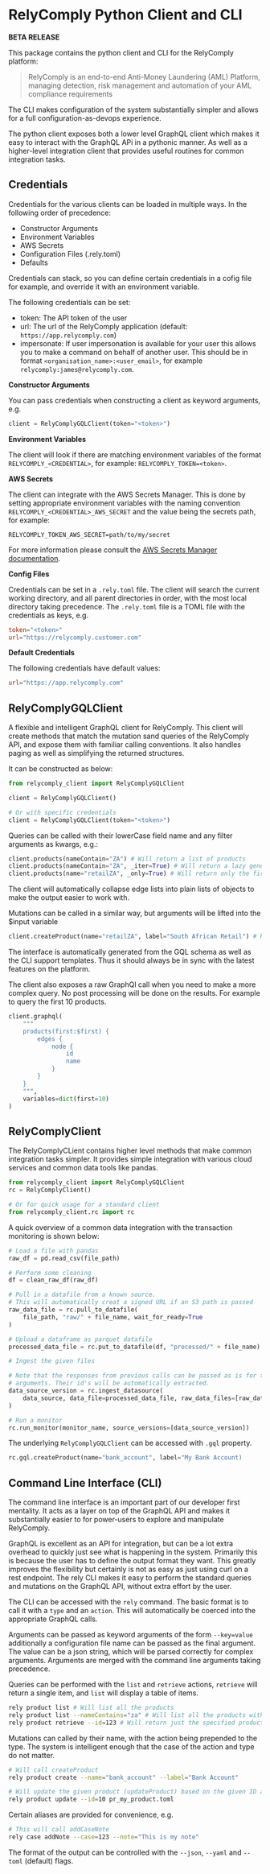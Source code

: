 # RelyComply Python Client and CLI

**BETA RELEASE**

This package contains the python client and CLI for the RelyComply platform:

> RelyComply is an end-to-end Anti-Money Laundering (AML) Platform, managing detection, risk management and automation of your AML compliance requirements

The CLI makes configuration of the system substantially simpler and allows for a full configuration-as-devops experience. 

The python client exposes both a lower level GraphQL client which makes it easy to interact with the GraphQL APi in a pythonic manner. As well as a higher-level integration client that provides useful routines for common integration tasks.

## Credentials

Credentials for the various clients can be loaded in multiple ways. In the following order of precedence:

* Constructor Arguments
* Environment Variables
* AWS Secrets
* Configuration Files (.rely.toml)
* Defaults

Credentials can stack, so you can define certain credentials in a cofig file for example, and override it with an environment variable.

The following credentials can be set:

* token: The API token of the user
* url: The url of the RelyComply application (default: `https://app.relycomply.com`)
* impersonate: If user impersonation is available for your user this allows you to make a command on behalf of another user. This should be in format `<organisation_name>:<user_email>`, for example `relycomply:james@relycomply.com`.

**Constructor Arguments**

You can pass credentials when constructing a client as keyword arguments, e.g.

```python
client = RelyComplyGQLClient(token="<token>")
```

**Environment Variables**

The client will look if there are matching environment variables of the format `RELYCOMPLY_<CREDENTIAL>`, for example: `RELYCOMPLY_TOKEN=<token>`.

**AWS Secrets**

The client can integrate with the AWS Secrets Manager. This is done by setting appropriate environment variables with the naming convention `RELYCOMPLY_<CREDENTIAL>_AWS_SECRET` and the value being the secrets path, for example:

```
RELYCOMPLY_TOKEN_AWS_SECRET=path/to/my/secret
```

For more information please consult the [AWS Secrets Manager documentation](https://docs.aws.amazon.com/secretsmanager/).

**Config Files**

Credentials can be set in a `.rely.toml` file. The client will search the current working directory, and all parent directories in order, with the most local directory taking precedence. The `.rely.toml` file is a TOML file with the credentials as keys, e.g.

```toml
token="<token>"
url="https://relycomply.customer.com"
```

**Default Credentials**

The following credentials have default values:

```toml
url="https://app.relycomply.com"
```

## RelyComplyGQLClient

A flexible and intelligent GraphQL client for RelyComply. This client will create methods that match the mutation sand queries of the RelyComply API, and expose them with familiar calling conventions. It also handles paging as well as simplifying the returned structures.

It can be constructed as below:

```python
from relycomply_client import RelyComplyGQLClient

client = RelyComplyGQLClient()

# Or with specific credentials
client = RelyComplyGQLClient(token="<token>")
```

Queries can be called with their lowerCase field name and any filter arguments as kwargs, e.g.:

```python
client.products(nameContain="ZA") # Will return a list of products
client.products(nameContain="ZA", _iter=True) # Will return a lazy generator
client.products(name="retailZA", _only=True) # Will return only the first object or None
```

The client will automatically collapse edge lists into plain lists of objects to make the output easier to work with.

Mutations can be called in a similar way, but arguments will be lifted into the $input variable

```python
client.createProduct(name="retailZA", label="South African Retail") # Returns the created product
```

The interface is automatically generated from the GQL schema as well as the CLI support templates. Thus it should always be in sync with the latest features on the platform.

The client also exposes a raw GraphQl call when you need to make a more complex query. No post processing will be done on the results. For example to query the first 10 products.

```python
client.graphql(
    """
    products(first:$first) {
        edges {
            node {
                id
                name
            }
        }
    }
    """, 
    variables=dict(first=10)
)
```

## RelyComplyClient

The RelyComplyCLient contains higher level methods that make common integration tasks simpler. It provides simple integration with various cloud services and common data tools like pandas.

```python
from relycomply_client import RelyComplyGQLClient
rc = RelyComplyClient()

# Or for quick usage for a standard client
from relycomply_client.rc import rc
```

A quick overview of a common data integration with the transaction monitoring is shown below:

```python
# Load a file with pandas
raw_df = pd.read_csv(file_path)

# Perform some cleaning
df = clean_raw_df(raw_df)

# Pull in a datafile from a known source. 
# This will automatically creat a signed URL if an S3 path is passed
raw_data_file = rc.pull_to_datafile(
    file_path, "raw/" + file_name, wait_for_ready=True
)

# Upload a dataframe as parquet datafile
processed_data_file = rc.put_to_datafile(df, "processed/" + file_name)

# Ingest the given files

# Note that the responses from previous calls can be passed as is for the call
# arguments. Their id's will be automatically extracted.
data_source_version = rc.ingest_datasource(
    data_source, data_file=processed_data_file, raw_data_files=[raw_data_file]
)

# Run a monitor
rc.run_monitor(monitor_name, source_versions=[data_source_version])
```

The underlying `RelyComplyGQLClient` can be accessed with `.gql` property.

```python
rc.gql.createProduct(name="bank_account", label="My Bank Account)
```

## Command Line Interface (CLI)

The command line interface is an important part of our developer first mentality. It acts as a layer on top of the GraphQL API and makes it substantially easier to for power-users to explore and manipulate RelyComply.

GraphQL is excellent as an API for integration, but can be a lot extra overhead to quickly just see what is happening in the system. Primarily this is because the user has to define the output format they want. This greatly improves the flexibility but certainly is not as easy as just using curl on a rest endpoint. The rely CLI makes it easy to perform the standard queries and mutations on the GraphQL API, without extra effort by the user.

The CLI can be accessed with the `rely` command. The basic format is to call it with a `type` and an `action`. This will automatically be coerced into the appropriate GraphQL calls. 

Arguments can be passed as keyword arguments of the form `--key=value` additionally a configuration file name can be passed as the final argument. The value can be a json string, which will be parsed correctly for complex arguments. Arguments are merged with the command line arguments taking precedence.

Queries can be performed with the `list` and `retrieve` actions, `retrieve` will return a single item, and `list` will display a table of items.

```bash
rely product list # Will list all the products
rely product list --nameContains="za" # Will list all the products with za in their name
rely product retrieve --id=123 # Will return just the specified product 
```

Mutations can called by their name, with the action being prepended to the type. The system is intelligent enough that the case of the action and type do not matter.

```bash
# Will call createProduct
rely product create --name="bank_account" --label="Bank Account" 

# Will update the given product (updateProduct) based on the given ID and the config file (pr_my_product.toml)
rely product update --id=10 pr_my_product.toml
```

Certain aliases are provided for convenience, e.g. 

```bash
# This will call addCaseNote
rely case addNote --case=123 --note="This is my note"
```

The format of the output can be controlled with the `--json`, `--yaml` and `--toml` (default) flags.
